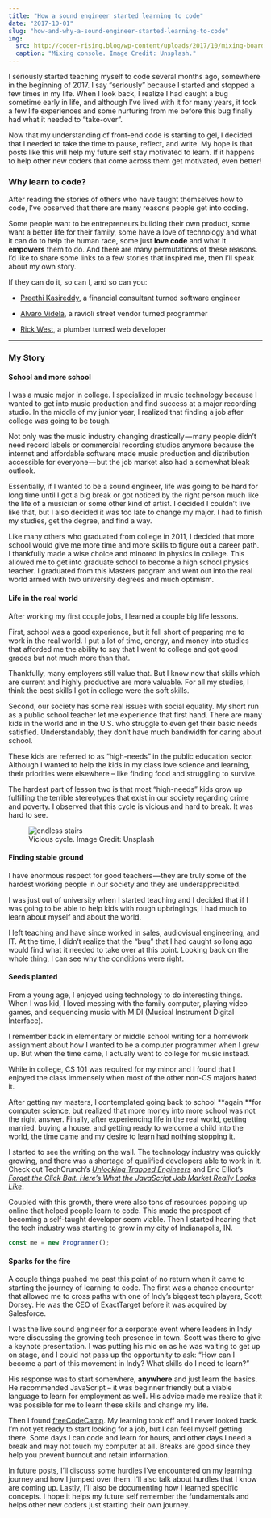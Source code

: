 ```yaml
---
title: "How a sound engineer started learning to code"
date: "2017-10-01"
slug: "how-and-why-a-sound-engineer-started-learning-to-code"
img:
  src: http://coder-rising.blog/wp-content/uploads/2017/10/mixing-board-1024x683.jpg
  caption: "Mixing console. Image Credit: Unsplash."
---
```


I seriously started teaching myself to code several months ago, somewhere in the beginning of 2017. I say “seriously” because I started and stopped a few times in my life. When I look back, I realize I had caught a bug sometime early in life, and although I’ve lived with it for many years, it took a few life experiences and some nurturing from me before this bug finally had what it needed to “take-over”.

Now that my understanding of front-end code is starting to gel, I decided that I needed to take the time to pause, reflect, and write. My hope is that posts like this will help my future self stay motivated to learn.  If it happens to help other new coders that come across them get motivated, even better!

### Why learn to code?

After reading the stories of others who have taught themselves how to code,  I’ve observed that there are many reasons people get into coding.

Some people want to be entrepreneurs building their own product, some want a better life for their family, some have a love of technology and what it can do to help the human race, some just **love code** and what it **empowers** them to do.  And there are many permutations of these reasons. I’d like to share some links to a few stories that inspired me, then I’ll speak about my own story.

If they can do it, so can I, and so can you:

- [Preethi Kasireddy](https://goo.gl/viHf16), a financial consultant turned software engineer

- [Alvaro Videla](https://goo.gl/De1A19), a ravioli street vendor turned programmer

- [Rick West](https://goo.gl/T3jA2Z), a plumber turned web developer

---

### My Story

#### School and more school

I was a music major in college. I specialized in music technology because I wanted to get into music production and find success at a major recording studio. In the middle of my junior year, I realized that finding a job after college was going to be tough.

Not only was the music industry changing drastically — many people didn’t need record labels or commercial recording studios anymore because the internet and affordable software made music production and distribution accessible for everyone — but the job market also had a somewhat bleak outlook.

Essentially, if I wanted to be a sound engineer, life was going to be hard for long time until I got a big break or got noticed by the right person much like the life of a musician or some other kind of artist. I decided I couldn’t live like that, but I also decided it was too late to change my major. I had to finish my studies, get the degree, and find a way.

Like many others who graduated from college in 2011, I decided that more school would give me more time and more skills to figure out a career path. I thankfully made a wise choice and minored in physics in college.  This allowed me to get into graduate school to become a high school physics teacher. I graduated from this Masters program and went out into the real world armed with two university degrees and much optimism.

#### Life in the real world

After working my first couple jobs, I learned a couple big life lessons.

First, school was a good experience, but it fell short of preparing me to work in the real world. I put a lot of time, energy, and money into studies that afforded me the ability to say that I went to college and got good grades but not much more than that.

Thankfully, many employers still value that. But I know now that skills which are current and highly productive are more valuable. For all my studies, I think the best skills I got in college were the soft skills.

Second, our society has some real issues with social equality.  My short run as a public school teacher let me experience that first hand. There are many kids in the world and in the U.S. who struggle to even get their basic needs satisfied.  Understandably, they don’t have much bandwidth for caring about school.

These kids are referred to as “high-needs” in the public education sector. Although I wanted to help the kids in my class love science and learning, their priorities were elsewhere – like finding food and struggling to survive.

The hardest part of lesson two is that most “high-needs” kids grow up fulfilling the terrible stereotypes that exist in our society regarding crime and poverty. I observed that this cycle is vicious and hard to break. It was hard to see.

<figure>
  <img src="http://coder-rising.blog/wp-content/uploads/2017/10/endless-stairs-1024x683.jpg" alt="endless stairs">
  <figcaption>Vicious cycle. Image Credit: Unsplash</figcaption>
</figure>

#### Finding stable ground

I have enormous respect for good teachers — they are truly some of the hardest working people in our society and they are underappreciated.

I was just out of university when I started teaching and I decided that if I was going to be able to help kids with rough upbringings, I had much to learn about myself and about the world.

I left teaching and have since worked in sales, audiovisual engineering, and IT.  At the time, I didn’t realize that the “bug” that I had caught so long ago would find what it needed to take over at this point. Looking back on the whole thing, I can see why the conditions were right.

#### Seeds planted

From a young age, I enjoyed using technology to do interesting things. When I was kid, I loved messing with the family computer, playing video games, and sequencing music with MIDI (Musical Instrument Digital Interface).

I remember back in elementary or middle school writing for a homework assignment about how I wanted to be a computer programmer when I grew up.  But when the time came,  I actually went to college for music instead.

While in college, CS 101 was required for my minor and I found that I enjoyed the class immensely when most of the other non-CS majors hated it.

After getting my masters, I contemplated going back to school **again **for computer science, but realized that more money into more school was not the right answer. Finally, after experiencing life in the real world, getting married, buying a house, and getting ready to welcome a child into the world, the time came and my desire to learn had nothing stopping it.

I started to see the writing on the wall. The technology industry was quickly growing, and there was a shortage of qualified developers able to work in it.  Check out TechCrunch’s [*Unlocking Trapped Engineers*](https://goo.gl/sAeVfw) and Eric Elliot’s [*Forget the Click Bait. Here’s What the JavaScript Job Market Really Looks Like*](https://goo.gl/5RKtpA).

Coupled with this growth, there were also tons of resources popping up online that helped people learn to code.  This made the prospect of becoming a self-taught developer seem viable. Then I started hearing that the tech industry was starting to grow in my city of Indianapolis, IN.

```js
const me = new Programmer();
```

#### Sparks for the fire

A couple things pushed me past this point of no return when it came to starting the journey of learning to code. The first was a chance encounter that allowed me to cross paths with one of Indy’s biggest tech players, Scott Dorsey.  He was the CEO of ExactTarget before it was acquired by Salesforce.

I was the live sound engineer for a corporate event where leaders in Indy were discussing the growing tech presence in town. Scott was there to give a keynote presentation.  I was putting his mic on as he was waiting to get up on stage, and I could not pass up the opportunity to ask: “How can I become a part of this movement in Indy? What skills do I need to learn?”

His response was to start somewhere, **anywhere** and just learn the basics. He recommended JavaScript – it was beginner friendly but a viable language to learn for employment as well. His advice made me realize that it was possible for me to learn these skills and change my life.

Then I found [freeCodeCamp](http://www.freecodecamp.org). My learning took off and I never looked back. I’m not yet ready to start looking for a job, but I can feel myself getting there. Some days I can code and learn for hours, and other days I need a break and may not touch my computer at all .  Breaks are good since they help you prevent burnout and retain information.

In future posts, I’ll discuss some hurdles I’ve encountered on my learning journey and how I jumped over them.  I’ll also talk about hurdles that I know are coming up. Lastly, I’ll also be documenting how I learned specific concepts.  I hope it helps my future self remember the fundamentals and helps other new coders just starting their own journey.